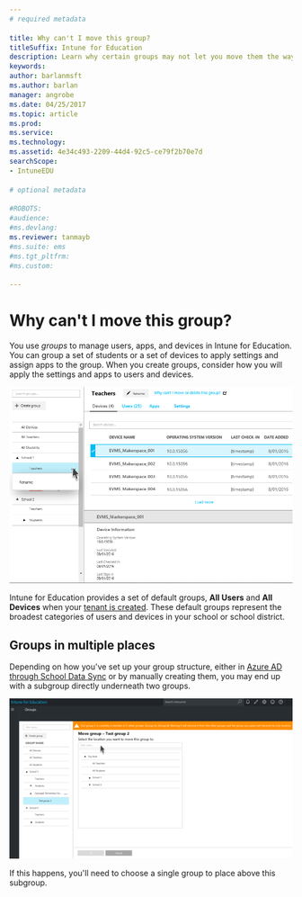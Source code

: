 ```yaml
---
# required metadata

title: Why can't I move this group?
titleSuffix: Intune for Education
description: Learn why certain groups may not let you move them the way you intend in Intune for Education.
keywords:
author: barlanmsft
ms.author: barlan
manager: angrobe
ms.date: 04/25/2017
ms.topic: article
ms.prod:
ms.service:
ms.technology:
ms.assetid: 4e34c493-2209-44d4-92c5-ce79f2b70e7d
searchScope:
- IntuneEDU

# optional metadata

#ROBOTS:
#audience:
#ms.devlang:
ms.reviewer: tanmayb
#ms.suite: ems
#ms.tgt_pltfrm:
#ms.custom:

---
```


# Why can't I move this group?

You use _groups_ to manage users, apps, and devices in Intune for Education. You can group a set of students or a set of devices to apply settings and assign apps to the group. When you create groups, consider how you will apply the settings and apps to users and devices.

  ![Group tree closeup](./media/groups-001-group-tree.png)

Intune for Education provides a set of default groups, **All Users** and **All Devices** when your [tenant is created](core-concepts.md#what-are-tenants). These default groups represent the broadest categories of users and devices in your school or school district.

## Groups in multiple places

Depending on how you've set up your group structure, either in [Azure AD through School Data Sync](https://support.office.com/en-us/article/Overview-of-School-Data-Sync-and-Classroom-f3d1147b-4ade-4905-8518-508e729f2e91) or by manually creating them, you may end up with a subgroup directly underneath two groups.

  ![Subgroup under multiple groups error message appears](./media/groups-012-subgroup-is-under-two-groups-warning.png)

If this happens, you'll need to choose a single group to place above this subgroup.
